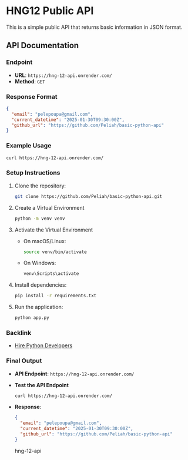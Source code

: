    # HNG12 Public API

   This is a simple public API that returns basic information in JSON format.

   ## API Documentation

   ### Endpoint
   - **URL**: `https://hng-12-api.onrender.com/`
   - **Method**: `GET`

   ### Response Format
   ```json
   {
     "email": "pelepoupa@gmail.com",
     "current_datetime": "2025-01-30T09:30:00Z",
     "github_url": "https://github.com/Peliah/basic-python-api"
   }
   ```

   ### Example Usage
   ```bash
   curl https://hng-12-api.onrender.com/
   ```

   ### Setup Instructions
   1. Clone the repository:
      ```bash
      git clone https://github.com/Peliah/basic-python-api.git
      ```
   2. Create a Virtual Environment
      ```bash
      python -m venv venv
      ```
   
   3. Activate the Virtual Environment
        - On macOS/Linux:
            ```bash
            source venv/bin/activate
            ```
        - On Windows:
            ```bash
            venv\Scripts\activate
            ```
        
   4. Install dependencies:
      ```bash
      pip install -r requirements.txt
      ```
    
   5. Run the application:
      ```bash
      python app.py
      ```

   ### Backlink
   - [Hire Python Developers](https://hng.tech/hire/python-developers)



### **Final Output**

- **API Endpoint**: `https://hng-12-api.onrender.com/`
- **Test the API Endpoint**
    ```bash
    curl https://hng-12-api.onrender.com/
    ```
- **Response**:
  ```json
  {
    "email": "pelepoupa@gmail.com",
    "current_datetime": "2025-01-30T09:30:00Z",
    "github_url": "https://github.com/Peliah/basic-python-api"
  }
  ```

  hng-12-api